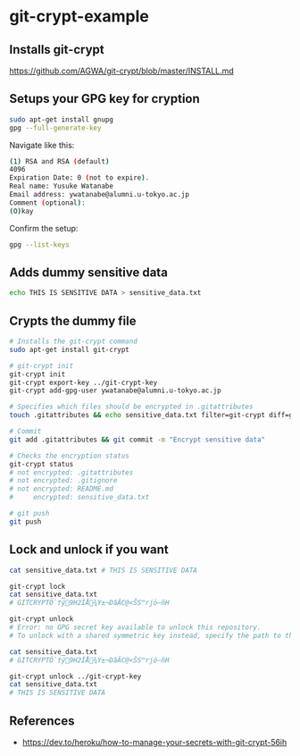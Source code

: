 # git-crypt-example

## Installs git-crypt
https://github.com/AGWA/git-crypt/blob/master/INSTALL.md

## Setups your GPG key for cryption

``` bash
sudo apt-get install gnupg
gpg --full-generate-key
```

Navigate like this:
``` bash
(1) RSA and RSA (default)
4096
Expiration Date: 0 (not to expire).
Real name: Yusuke Watanabe
Email address: ywatanabe@alumni.u-tokyo.ac.jp
Comment (optional):
(O)kay
```

Confirm the setup:
``` bash
gpg --list-keys
```

## Adds dummy sensitive data
``` bash
echo THIS IS SENSITIVE DATA > sensitive_data.txt
```

## Crypts the dummy file
``` bash
# Installs the git-crypt command
sudo apt-get install git-crypt

# git-crypt init
git-crypt init
git-crypt export-key ../git-crypt-key 
git-crypt add-gpg-user ywatanabe@alumni.u-tokyo.ac.jp

# Specifies which files should be encrypted in .gitattributes
touch .gitattributes && echo sensitive_data.txt filter=git-crypt diff=git-crypt >> .gitattributes

# Commit
git add .gitattributes && git commit -m "Encrypt sensitive data"

# Checks the encryption status
git-crypt status
# not encrypted: .gitattributes
# not encrypted: .gitignore
# not encrypted: README.md
#     encrypted: sensitive_data.txt

# git push
git push
```

## Lock and unlock if you want

``` bash
cat sensitive_data.txt # THIS IS SENSITIVE DATA

git-crypt lock
cat sensitive_data.txt
# GITCRYPTÖ`†ý9H2ÍÅ¾Y±¬DâÃC@<ŠS™rjö—ñH

git-crypt unlock                                                                
# Error: no GPG secret key available to unlock this repository.
# To unlock with a shared symmetric key instead, specify the path to the symmetric key as an argument to 'git-crypt unlock'.

cat sensitive_data.txt
# GITCRYPTÖ`†ý9H2ÍÅ¾Y±¬DâÃC@<ŠS™rjö—ñH

git-crypt unlock ../git-crypt-key                                               
cat sensitive_data.txt
# THIS IS SENSITIVE DATA
```



## References
- https://dev.to/heroku/how-to-manage-your-secrets-with-git-crypt-56ih
